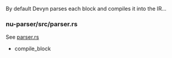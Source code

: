 
By default Devyn parses each block and compiles it into the IR...

### nu-parser/src/parser.rs

See [parser.rs](https://github.com/nushell/nushell/blob/main/crates/nu-parser/src/parser.rs)

- compile_block
